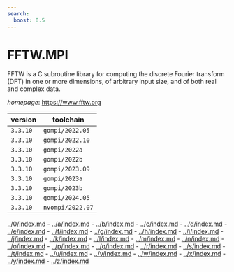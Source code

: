 ```yaml
---
search:
  boost: 0.5
---
```

# FFTW.MPI

FFTW is a C subroutine library for computing the discrete Fourier transform (DFT) in one or more dimensions, of arbitrary input size, and of both real and complex data.

*homepage*: <https://www.fftw.org>

version | toolchain
--------|----------
``3.3.10`` | ``gompi/2022.05``
``3.3.10`` | ``gompi/2022.10``
``3.3.10`` | ``gompi/2022a``
``3.3.10`` | ``gompi/2022b``
``3.3.10`` | ``gompi/2023.09``
``3.3.10`` | ``gompi/2023a``
``3.3.10`` | ``gompi/2023b``
``3.3.10`` | ``gompi/2024.05``
``3.3.10`` | ``nvompi/2022.07``

[../0/index.md](0) - [../a/index.md](a) - [../b/index.md](b) - [../c/index.md](c) - [../d/index.md](d) - [../e/index.md](e) - [../f/index.md](f) - [../g/index.md](g) - [../h/index.md](h) - [../i/index.md](i) - [../j/index.md](j) - [../k/index.md](k) - [../l/index.md](l) - [../m/index.md](m) - [../n/index.md](n) - [../o/index.md](o) - [../p/index.md](p) - [../q/index.md](q) - [../r/index.md](r) - [../s/index.md](s) - [../t/index.md](t) - [../u/index.md](u) - [../v/index.md](v) - [../w/index.md](w) - [../x/index.md](x) - [../y/index.md](y) - [../z/index.md](z)

